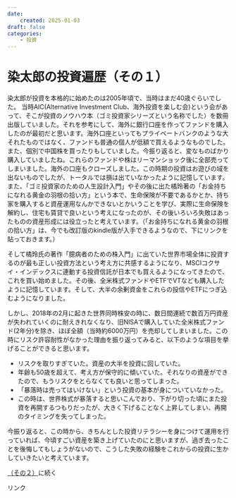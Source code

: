 ```yaml
---
date:
    created: 2025-01-03
draft: false
categories:
    - 投資
---
```

# 染太郎の投資遍歴（その１）



染太郎が投資を本格的に始めたのは2005年頃で、当時はまだ40歳ぐらいでした。
当時AIC(Alternative Investment Club、海外投資を楽しむ会)という会があって、そこが投資のノウハウ本（ゴミ投資家シリーズという名称でした）を数冊出版していました。それを参考にして、海外に銀行口座を作ってファンドを購入したのが最初だと思います。海外口座といってもプライベートバンクのような大それたものではなく、ファンドも普通の個人が低額で買えるようなものでした。また、個別で中国株を買ったりもしていました。今振り返ると、変なものばかり購入していましたね。これらのファンドや株はリーマンショック後に全部売ってしまいました。海外の口座もクローズしました。この時期の投資はお遊びの域を出ないものでしたが、トータルでは損は出ていなかったように記憶しています。また、「ゴミ投資家のための人生設計入門」やその後に出た橘玲著の「お金持ちになれる黄金の羽根の拾い方」という本で、生命保険が不要であるかとか、持ち家を購入すると資産運用なんかできないとかいうことを学び、実際に生命保険を解約し、住宅も賃貸で良いという考えになったのが、その後いろいろ失敗はあったものの資産形成には役立ったと考えています。（「お金持ちになれる黄金の羽根の拾い方」は、今でも改訂版のkindle版が入手できるようなので、下にリンクを貼っておきます。）

<!-- more -->
そして橘玲氏の著作「臆病者のための株入門」に出ていた世界市場全体に投資するのが最も正しい投資方法という考え方に共感するようになり、MSCIコクサイ・インデックスに連動する投資信託が日本でも買えるようになってきたので、これを買い始めました。その後、全米株式ファンドやETFでVTなども購入したように記憶しています。そして、大半の余剰資金をこれらの投信やETFにつぎ込むようになりました。

しかし、2018年の2月に起きた世界同時株安の時に、数日間連続で数百万円資産が失われていくのに耐えきれなくなり、旧NISAで購入していた全米株式ファンド(2年分)を除き、ほぼ全額（当時約6000万円）を売却してしまいました。この時にリスク許容耐性がなかった理由を振り返ってみると、以下のような項目を挙げることができると思います。

* リスクを取りすぎていた。資産の大半を投資に回していた。
* 年齢も50歳を超えて、考え方が保守的に傾いていた。それなりの資産ができたので、もうリスクをとらなくても良いと思ってしまった。
* 「暴落時は売ってはいけない」という投資の基本が身についていなかった。
* この時は、世界株式が暴落すると思いこんでおり、下がり切った頃にまた投資を再開するつもりだったが、大きく下げることなく上昇してしまい、再開のタイミングを失ってしまった。

今振り返ると、この時から、きちんとした投資リテラシーを身につけて運用を行っていれば、今頃すごい資産を築き上げていたのにと思いますが、過ぎ去ったことを後悔してもしょうがないので、こうした失敗の経験をこれからの投資に生かしていきたいと考えています。

[（その２）](2025-01-04.md)に続く

<!-- START MoshimoAffiliateEasyLink -->
<script type="text/javascript">
(function(b,c,f,g,a,d,e){b.MoshimoAffiliateObject=a;
b[a]=b[a]||function(){arguments.currentScript=c.currentScript
||c.scripts[c.scripts.length-2];(b[a].q=b[a].q||[]).push(arguments)};
c.getElementById(a)||(d=c.createElement(f),d.src=g,
d.id=a,e=c.getElementsByTagName("body")[0],e.appendChild(d))})
(window,document,"script","//dn.msmstatic.com/site/cardlink/bundle.js?20220329","msmaflink");
msmaflink({"n":"お金持ちになれる黄金の羽根の拾い方　知的人生設計入門","b":"","t":"","d":"https:\/\/m.media-amazon.com","c_p":"","p":["\/images\/I\/51b0CkjmmuL._SL500_.jpg"],"u":{"u":"https:\/\/www.amazon.co.jp\/dp\/B00DH87QSG","t":"amazon","r_v":""},"v":"2.1","b_l":[{"id":1,"u_tx":"Amazonで見る","u_bc":"#f79256","u_url":"https:\/\/www.amazon.co.jp\/dp\/B00DH87QSG","a_id":4900474,"p_id":170,"pl_id":27060,"pc_id":185,"s_n":"amazon","u_so":0}],"eid":"EGJsB","s":"s"});
</script>
<div id="msmaflink-EGJsB">リンク</div>
<!-- MoshimoAffiliateEasyLink END -->